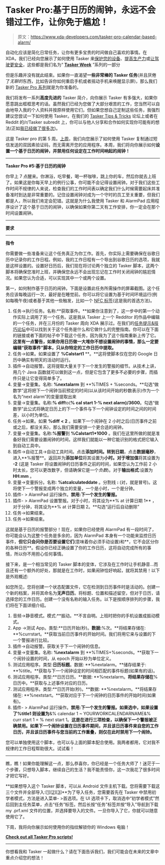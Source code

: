 # Tasker Pro:基于日历的闹钟，永远不会错过工作，让你免于尴尬！

> 原文：<https://www.xda-developers.com/tasker-pro-calendar-based-alarm/>

自动化应该是简化日常任务，让你有更多宝贵的时间做自己喜欢的事情。在 XDA，我们已经向您展示了如何使用 Tasker 来[保护您的设备](http://forum.xda-developers.com/u/tasker-tips-tricks/guide-send-sms-address-speed-url-map-pin-t3330371)、[提高生产力](http://forum.xda-developers.com/u/tasker-tips-tricks/guide-read-google-calendar-events-day-t3332783)或[让驾驶更安全](http://forum.xda-developers.com/u/tasker-tips-tricks/guide-driving-mode-answer-calls-texts-t3332004)，这些都是我们名为“ **[Tasker Week](http://www.xda-developers.com/xda-tasker-week-in-review/)** ”系列的一部分

但是乐趣并没有就此结束。如果你一直渴望**一些非常棒的 Tasker 任务**(并且厌倦了*无聊的*东西，比如告诉你如何重启手机或者摇动手机来唤醒显示屏)，那么我们新的 [Tasker Pro 系列](http://xda-developers.com/tag/tasker-pro)就是为你准备的。

我们将发布一系列**高度先进的** Tasker 简介，向你展示 Tasker 有多强大，如果你愿意跳出框框思考的话。虽然我们已经为您做了大部分艰苦的工作，您当然可以自由地导入我的个人资料并按原样使用它们，但如果您想自己定制这些任务，我强烈建议您尝试一下如何使用 Tasker。在我们的 [Tasker Tips & Tricks](http://forum.xda-developers.com/u/tasker-tips-tricks/guide-automatically-check-md5-sum-t3365590/post66531924#post66531924) 论坛上或者在 Reddit 的/r/Tasker subredit 上，你可以与他人分享和合作如何实现你可能有的想法(正如[我已经做了很多次](http://forum.xda-developers.com/u/tasker-tips-tricks/guide-automatically-check-md5-sum-t3365590/post66531924#post66531924))。

这是 Tasker pro 的第 5 周。[上周](http://www.xda-developers.com/tasker-pro-copy-two-factor-authentication-codes/)，我们向您展示了如何使用 Tasker 复制通过短信发送的双因素验证码，而无需离开您的应用程序。本周，我们将向你展示如何**设置一个基于日历的闹钟，并禁用任何设定在工作时间响起的闹钟！**

* * *

**Tasker Pro #5:基于日历的闹钟**

你早上 7 点醒来。你淋浴，吃早餐，喝一杯咖啡，跳上你的车，然后你就去上班了。如果这是你每天早上的例行公事，你可能不会记得设置闹钟。对于我们这些工作时间不规律的人来说，检查我们的工作时间表以确定我们什么时候需要起床并准备准时到达是非常重要的。记住设置闹钟对成为一个守时的员工至关重要，但我们都是人，所以我们肯定会犯错。这就是为什么我使用 Tasker 和 AlarmPad 应用程序设计了这个基于日历的闹钟，以确保如果你第二天有工作安排，你一定会在那个时间设置闹钟。

* * *

**要求**

* * *

**指令**

你需要做一些准备来让这个任务真正为你工作。首先，你实际上需要确保在谷歌日历中记录你的工作日程。例如，我的工作日程有一个导出到谷歌日历的选项，我就是这样设置的。设置好日历后，我们现在将讨论两个独立的 Tasker 脚本，这两个脚本将确保您准时上班，并确保您永远不会出现忘记在工作时关闭闹钟的尴尬情况。如果您认为合适，可以实现其中一个或两个设置。

第一，如何制作基于日历的闹钟。下面是设置此任务所需操作的屏幕截图。这个任务应该每晚运行一次，最好是在睡觉前。你可以将它设置为基于时间环境运行(例如每晚午夜)或者基于其他一些触发，比如一个 [NFC 标签](https://play.google.com/store/apps/details?id=com.jwsoft.nfcactionlauncher&hl=en)(这是我的首选方法)。

1.  任务->执行任务。名称:**获取事件。**如果你注意到了，这一步中的第一个动作实际上调用了另一个任务。这是我从 Tasker 上一个 Redditor 的作品中编辑的一个任务，并在三月份的 Tasker 周向 XDA 展示过。在我们的[任务提示&技巧论坛](http://forum.xda-developers.com/u/tasker-tips-tricks/guide-read-google-calendar-events-day-t3332783)中可以找到关于这个任务是什么和它做什么的完整指南。你可以在下面的链接或者下面的帖子中下载这个任务，因为我为了这个指南重新上传了它。**这里有一点警告，如果你用日历做一大堆你不想设置闹钟的事情，那么一定要编辑“获取事件”脚本，只从你特定的工作日历中提取。**
2.  任务->如果。如果设置了 **%Calstart1** **。**这将使脚本仅在您的 Google 日历中确实有明天的活动时运行。
3.  插件->自动报警。这将提取大量关于下一个发生的警报的细节。从技术上讲，用几个 Java 函数就可以做到这一点，但是它包含了更多不必要的步骤，而插件只是让它变得简单多了。
4.  变量->变量集。名称: **%nextalarm** 到 **%TIMES + %seconds。**勾选“做数学”这将把下一个闹钟当前预定的时间(以从该时间开始的秒数表示)作为一个名为“next alarm”的变量提取出来
5.  变量->变量集。名称:**% diff**to(**% cal start 1-% next alarm)/3600**。勾选“做数学”此公式将确定日历上的下一个事件与下一个闹钟设定的时间之间的时间差，以小时为单位。
6.  任务->如果。如果 **%diff** **< 2** 。如果下一个闹钟在 2 小时之后(日历事件之前或之后，都没关系)，那么我们需要安排一个更合适的闹钟。
7.  变量->变量集。名称:**%报警**到 **%Calstart1*1000** 。我们在这里所做的就是准备好我们需要设置闹钟的时间，这样我们就能以一种它能识别的格式把它输入到自动工具中。
8.  插件->自动工具->自动工具时间。点击**添加时间。**转到**日期**，点击**数据毫秒**，进入**%报警**。返回并为**添加单位**将其设置为**小时。**对于**增加值**将其设置为 **-2** (这是 Tasker 将设置闹钟的日历事件之前的时间，如果您认为工作前 2 小时太长，您可以更改数字，但请确保它是一个*负数*)。对于**输出格式**:设置为 **HH:mm** 。
9.  变量->变量拆分。名称: **%atcalculateddate** 。分割线 **:** (对，就是冒号)。这将使下一个警报变成两个独立的变量，一个是小时，一个是分钟。
10.  插件- > AlarmPad 运行操作。**禁用:下一个发生的警报。**
11.  插件- > AlarmPad 设置警报。对于小时，将其设为**% at 计算日期 1** ，对于分钟，将其设为**% at 计算日期 2。**勾选“运行后自动删除”
12.  任务->如果结束。
13.  任务->如果结束。

这就是基于日历的报警部分！现在，如果你已经使用 AlarmPad 有一段时间了，你可能会认为这整个任务是多余的，因为 AlarmPad 本身有一个功能来监控日历事件，**但它只会问你是否要设置它们**(意味着你必须手动设置)和**，它不会区分你的各种日历**。假设你已经正确设置了你的工作日历，这将自动完成所有的事情，所以你不用担心任何事情。

接下来，是一个相当常见的 Tasker 脚本的变体，它涉及在工作时让手机静音...而且还有一个额外的好处，那就是在工作时，如果闹钟恰好响起，就将其禁用！以下是外观概述:

如您所见，您将创建一个状态配置文件，它在检测到日历事件时是活动的。创建一个新的档案，并将其命名为**无声日历**。将标题、位置和描述留空，但对于日历，请选择您的工作日历。创建一个没有名称的输入任务。以下是按顺序排列的步骤，我们将在下面详细介绍。

1.  音频->静音模式。模式:**振动。**不言自明。上班时把你的手机设置成振动模式。
2.  App ->测试 App。类型:**日历开始(秒)。**数据:**%次。**将结果存储在: **%currstart。**获取当前日历事件的开始时间。我们将用它来与设置的下一个警报进行比较。
3.  插件->自动报警。获取关于下一个闹钟的信息。
4.  变量->变量集。名称: **%nextalarm** 到 **%TIMES+%seconds。**获取下一个闹铃设置的时间，从 epoch 开始以秒为单位定义。
5.  测试应用程序。类型:**日历标题**。数据: **%nextalarm。**储存结果于: **%title。**获取与下一个闹钟设定的时间相匹配的事件标题(如果有的话)。
6.  测试应用程序。类型:**日历日历。**数据: **%nextalarm。**将结果存储在**%日历中。**获取与上述事件对应的日历。
7.  测试应用程序。类型:**日历开始(秒)。**数据: **%nextalarm。**将结果存储在: **%nextstart。**获取对应于下一个闹钟的日历事件的开始时间(如果有)。
8.  插件- > AlarmPad 运行操作。**禁用:下一个发生的警报。**如果选中**，如果设置了%title1 则设置为**&% calendar 1 ~ YOURWORKCALENDARNAME&% curr start 1 = % next start 1。**这是在进行三项检查，以确保下一个警报被正确禁用。如果下一个闹铃设置在日历事件期间，并且该日历事件来自您的工作日历，并且该日历事件与您当前的工作重叠，则仅在此时禁用下一个闹铃。**

您可以单独使用这个脚本，也可以与上面的脚本配合使用。我两者都用，它对我不规律的工作日程帮助很大。试试看！

* * *

瞧，瞧！如果你能理解这一点，那么恭喜你，你已经是一个任务大师了！迷茫于一个步骤，只想导入脚本，继续自己的生活？我不能责怪你，这一次我花了很多时间才把它写好。

**如果想导入这个 Tasker 脚本，可以从 Android 文件主机下载。您将需要下载这三个文件并全部导入:[[1](https://www.androidfilehost.com/?fid=24572369242686933)][[2](https://www.androidfilehost.com/?fid=24591023225176660)][[3](https://www.androidfilehost.com/?fid=24572369242686932)]**为了导入任务，您需要首先在 Tasker 中禁用初学者模式，方法是进入菜单- >首选项。在 UI 选项卡下，取消选中“初学者模式”然后回到主任务菜单，点击“任务”标签。然后长按“任务”标签并按“导入”导航到下载 my .prf.xml 文件的位置，并选择要导入的文件。一旦你导入了它，你就可以随意使用它了。

下周，我将向你展示如何使用你的指纹解锁你的 Windows 电脑！

[**Check out all Tasker Pro scripts!**](http://www.xda-developers.com/tag/tasker-pro/)

* * *

你想看我和 Tasker 一起做什么？请在下面告诉我们，我们可能会在未来的文章中重点介绍您的想法！